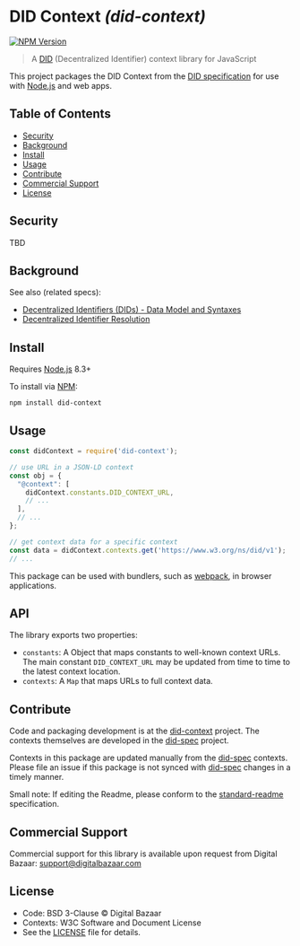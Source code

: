 # DID Context _(did-context)_

[![NPM Version](https://img.shields.io/npm/v/did-context.svg?style=flat-square)](https://npm.im/did-context)
<!--[![Build Status](https://travis-ci.org/digitalbazaar/did-context.png?branch=master)](https://travis-ci.org/digitalbazaar/did-context)-->

> A [DID][did-spec] (Decentralized Identifier) context library for JavaScript

This project packages the DID Context from the [DID specification][did-spec]
for use with [Node.js][Node.js] and web apps.

## Table of Contents

- [Security](#security)
- [Background](#background)
- [Install](#install)
- [Usage](#usage)
- [Contribute](#contribute)
- [Commercial Support](#commercial-support)
- [License](#license)

## Security

TBD

## Background

See also (related specs):

* [Decentralized Identifiers (DIDs) - Data Model and Syntaxes][did-spec]
* [Decentralized Identifier Resolution](https://w3c-ccg.github.io/did-resolution/)

## Install

Requires [Node.js][] 8.3+

To install via [NPM][]:

```
npm install did-context
```

## Usage

```js
const didContext = require('did-context');

// use URL in a JSON-LD context
const obj = {
  "@context": [
    didContext.constants.DID_CONTEXT_URL,
    // ...
  ],
  // ...
};

// get context data for a specific context
const data = didContext.contexts.get('https://www.w3.org/ns/did/v1');
// ...
```

This package can be used with bundlers, such as [webpack][], in browser
applications.

## API

The library exports two properties:
- `constants`: A Object that maps constants to well-known context URLs. The
  main constant `DID_CONTEXT_URL` may be updated from time to time to the
  latest context location.
- `contexts`: A `Map` that maps URLs to full context data.

## Contribute

Code and packaging development is at the [did-context][] project. The contexts
themselves are developed in the [did-spec][] project.

Contexts in this package are updated manually from the [did-spec][] contexts.
Please file an issue if this package is not synced with [did-spec][] changes in
a timely manner.

Small note: If editing the Readme, please conform to the
[standard-readme](https://github.com/RichardLitt/standard-readme) specification.

## Commercial Support

Commercial support for this library is available upon request from
Digital Bazaar: support@digitalbazaar.com

## License

- Code: BSD 3-Clause © Digital Bazaar
- Contexts: W3C Software and Document License
- See the [LICENSE](./LICENSE.md) file for details.

[did-context]: https://github.com/digitalbazaar/did-context
[did-spec]: https://www.w3.org/TR/did-core/
[NPM]: https://www.npmjs.com/
[Node.js]: https://nodejs.org/
[webpack]: https://webpack.js.org/
